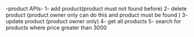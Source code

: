 -product APIs-
1- add product(product must not found before)
2- delete product (product owner only can do this and product must be found )
3- update product (product owner only)
4- get all products 
5- search for products where price greater than 3000
